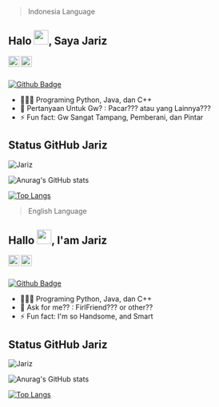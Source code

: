 > Indonesia Language
## Halo <img src="https://github.com/TheDudeThatCode/TheDudeThatCode/blob/master/Assets/Hi.gif" width="29px">, Saya Jariz
<a href="https://github.com/J-yriz">
  <img align="left" alt="J-riz's Github" width="22px" src="https://cdn.jsdelivr.net/npm/simple-icons@v3/icons/github.svg" />
</a>
<a href="https://www.instagram.com/riz.ig/">
  <img align="left" alt="J-riz's Instagram" width="22px" src="https://cdn.jsdelivr.net/npm/simple-icons@v3/icons/instagram.svg" />
</a>

<br/>
<br/>

[![Github Badge](https://img.shields.io/badge/-Jyriz-grey?style=flat&logo=github&logoColor=white&link=https://github.com/J-yriz)](https://github.com/J-yriz)
- 🧑🏻‍💻 Programing Python, Java, dan C++
- 💬 Pertanyaan Untuk Gw? : Pacar??? atau yang Lainnya???
- ⚡ Fun fact: Gw Sangat Tampang, Pemberani, dan Pintar

## Status GitHub Jariz
<p align=left> <img src=https://komarev.com/ghpvc/?username=J-yriz alt=Jariz /> </p>

![Anurag's GitHub stats](https://github-readme-stats.vercel.app/api?username=J-yriz&show_icons=true)

[![Top Langs](https://github-readme-stats.vercel.app/api/top-langs/?username=J-yriz&layout=compact)](https://github.com/J-yriz/github-readme-stats)


> English Language
## Hallo <img src="https://github.com/TheDudeThatCode/TheDudeThatCode/blob/master/Assets/Hi.gif" width="29px">, I'am Jariz
<a href="https://github.com/J-yriz">
  <img align="left" alt="J-riz's Github" width="22px" src="https://cdn.jsdelivr.net/npm/simple-icons@v3/icons/github.svg" />
</a>
<a href="https://www.instagram.com/riz.ig/">
  <img align="left" alt="J-riz's Instagram" width="22px" src="https://cdn.jsdelivr.net/npm/simple-icons@v3/icons/instagram.svg" />
</a>

<br/>
<br/>

[![Github Badge](https://img.shields.io/badge/-Jyriz-grey?style=flat&logo=github&logoColor=white&link=https://github.com/J-yriz)](https://github.com/J-yriz)
- 🧑🏻‍💻 Programing Python, Java, dan C++
- 💬 Ask for me?? : FirlFriend??? or other??
- ⚡ Fun fact: I'm so Handsome, and Smart

## Status GitHub Jariz
<p align=left> <img src=https://komarev.com/ghpvc/?username=J-yriz alt=Jariz /> </p>

![Anurag's GitHub stats](https://github-readme-stats.vercel.app/api?username=J-yriz&show_icons=true)

[![Top Langs](https://github-readme-stats.vercel.app/api/top-langs/?username=J-yriz&layout=compact)](https://github.com/J-yriz/github-readme-stats)
